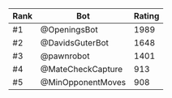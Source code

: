 Rank|Bot|Rating
---|---|---
#1|@OpeningsBot|1989
#2|@DavidsGuterBot|1648
#3|@pawnrobot|1401
#4|@MateCheckCapture|913
#5|@MinOpponentMoves|908
